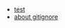 + <a href="/archive/test.html">test</a>
+ <a href="/archive/about_gitignore.html">about gitignore</a>

